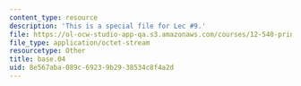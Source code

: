 ```yaml
---
content_type: resource
description: 'This is a special file for Lec #9.'
file: https://ol-ocw-studio-app-qa.s3.amazonaws.com/courses/12-540-principles-of-the-global-positioning-system-spring-2012/8e567aba089c69239b2938534c8f4a2d_base.04
file_type: application/octet-stream
resourcetype: Other
title: base.04
uid: 8e567aba-089c-6923-9b29-38534c8f4a2d
---
```

